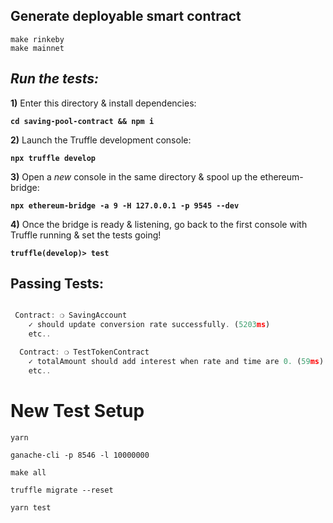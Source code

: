 ## Generate deployable smart contract

```
make rinkeby
make mainnet
```

## _Run the tests:_

**1)** Enter this directory & install dependencies:

**`cd saving-pool-contract && npm i`**

**2)** Launch the Truffle development console:

**`npx truffle develop`**

**3)** Open a _new_ console in the same directory & spool up the ethereum-bridge:

**`npx ethereum-bridge -a 9 -H 127.0.0.1 -p 9545 --dev`**

**4)** Once the bridge is ready & listening, go back to the first console with Truffle running & set the tests going!

**`truffle(develop)> test`**

## Passing Tests:

```javascript

 Contract: ❍ SavingAccount
    ✓ should update conversion rate successfully. (5203ms)
    etc..

  Contract: ❍ TestTokenContract
    ✓ totalAmount should add interest when rate and time are 0. (59ms)
    etc..

```

# New Test Setup

`yarn`

`ganache-cli -p 8546 -l 10000000`

`make all`

`truffle migrate --reset`

`yarn test`
